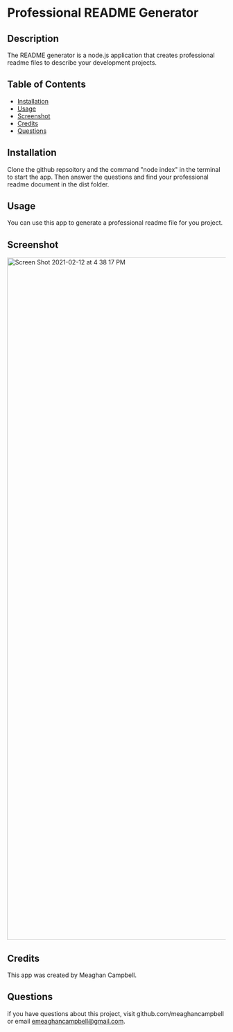 # Professional README Generator

  ## Description
  The README generator is a node.js application that creates professional readme files to describe your development projects.

  ## Table of Contents 
  * [Installation](#installation)
  * [Usage](#usage)
  * [Screenshot](#screenshot)
  * [Credits](#credits) 
  * [Questions](#questions)

  ## Installation
  Clone the github repsoitory and the command "node index" in the terminal to start the app. Then answer the questions and find your professional
  readme document in the dist folder.

  ## Usage
  You can use this app to generate a professional readme file for you project.

  ## Screenshot
  <img width="1569" alt="Screen Shot 2021-02-12 at 4 38 17 PM" src="https://user-images.githubusercontent.com/74511935/107830140-d5666180-6d50-11eb-93be-8c327ceed660.png">

  ## Credits
  This app was created by Meaghan Campbell.

  ## Questions
  if you have questions about this project, visit github.com/meaghancampbell
  or email emeaghancampbell@gmail.com.



